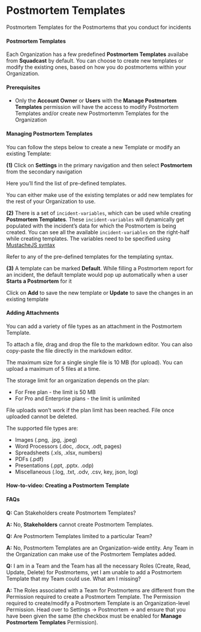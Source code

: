 # Postmortem Templates

Postmortem Templates for the Postmortems that you conduct for incidents

#### Postmortem Templates <a href="#postmortem-templates" id="postmortem-templates"></a>

Each Organization has a few predefined **Postmortem Templates** availabe from **Squadcast** by default. You can choose to create new templates or modify the existing ones, based on how you do postmortems within your Organization.

#### Prerequisites <a href="#prerequisites" id="prerequisites"></a>

* Only the **Account Owner** or **Users** with the **Manage Postmortem Templates** permission will have the access to modify Postmortem Templates and/or create new Postmortemm Templates for the Organization

#### Managing Postmortem Templates <a href="#managing-postmortem-templates" id="managing-postmortem-templates"></a>

You can follow the steps below to create a new Template or modify an existing Template:

**(1)** Click on **Settings** in the primary navigation and then select **Postmortem** from the secondary navigation

Here you’ll find the list of pre-defined templates.

You can either make use of the existing templates or add new templates for the rest of your Organization to use.

**(2)** There is a set of `incident-variables`, which can be used while creating **Postmortem Templates**. These `incident-variables` will dynamically get populated with the incident’s data for which the Postmortem is being created. You can see all the available `incident-variables` on the right-half while creating templates. The variables need to be specified using [MustacheJS syntax](https://github.com/janl/mustache.js/)

Refer to any of the pre-defined templates for the templating syntax.

**(3)** A template can be marked **Default**. While filling a Postmortem report for an incident, the default template would pop up automatically when a user **Starts a Postmortem** for it

Click on **Add** to save the new template or **Update** to save the changes in an existing template

#### Adding Attachments <a href="#adding-attachments" id="adding-attachments"></a>

You can add a variety of file types as an attachment in the Postmortem Template.

To attach a file, drag and drop the file to the markdown editor. You can also copy-paste the file directly in the markdown editor.

The maximum size for a single single file is 10 MB (for upload). You can upload a maximum of 5 files at a time.

The storage limit for an organization depends on the plan:

* For Free plan - the limit is 50 MB
* For Pro and Enterprise plans - the limit is unlimited

File uploads won’t work if the plan limit has been reached. File once uploaded cannot be deleted.

The supported file types are:

* Images (.png, .jpg, .jpeg)
* Word Processors (.doc, .docx, .odt, pages)
* Spreadsheets (.xls, .xlsx, numbers)
* PDFs (.pdf)
* Presentations (.ppt, .pptx. .odp)
* Miscellaneous (.log, .txt, .odv, .csv, key, json, log)

#### How-to-video: Creating a Postmortem Template <a href="#how-to-video-creating-a-postmortem-template" id="how-to-video-creating-a-postmortem-template"></a>

#### FAQs <a href="#faqs" id="faqs"></a>

**Q:** Can Stakeholders create Postmortem Templates?

**A:** No, **Stakeholders** cannot create Postmortem Templates.

**Q:** Are Postmortem Templates limited to a particular Team?

**A:** No, Postmortem Templates are an Organization-wide entity. Any Team in the Organization can make use of the Postmortem Templates added.

**Q:** I am in a Team and the Team has all the necessary Roles (Create, Read, Update, Delete) for Postmortems, yet I am unable to add a Postmortem Template that my Team could use. What am I missing?

**A:** The Roles associated with a Team for Postmortems are different from the Permission required to create a Postmortem Template. The Permission required to create/modify a Postmortem Template is an Organization-level Permission. Head over to Settings -> Postmortem -> and ensure that you have been given the same (the checkbox must be enabled for **Manage Postmortem Templates** Permission).

